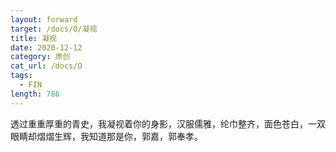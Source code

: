 ```yaml
---
layout: forward
target: /docs/O/凝视
title: 凝视
date: 2020-12-12
category: 原创
cat_url: /docs/O
tags: 
  - FIN
length: 786
---
```


透过重重厚重的青史，我凝视着你的身影，汉服儒雅，纶巾整齐，面色苍白，一双眼睛却熠熠生辉，我知道那是你，郭嘉，郭奉孝。
